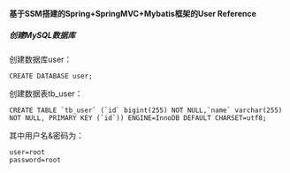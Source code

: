 #### 基于SSM搭建的Spring+SpringMVC+Mybatis框架的User Reference

##### 创建MySQL数据库
创建数据库user：

	CREATE DATABASE user;

创建数据表tb_user：

	CREATE TABLE `tb_user` (`id` bigint(255) NOT NULL,`name` varchar(255) NOT NULL, PRIMARY KEY (`id`)) ENGINE=InnoDB DEFAULT CHARSET=utf8;

其中用户名&密码为：

	user=root
	password=root


